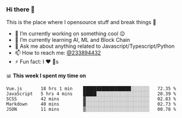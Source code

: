 ### Hi there 👋

<!--
**a233894432/a233894432** is a ✨ _special_ ✨ repository because its `README.md` (this file) appears on your GitHub profile.

Here are some ideas to get you started:

- 🔭 I’m currently working on ...
- 🌱 I’m currently learning ...
- 👯 I’m looking to collaborate on ...
- 🤔 I’m looking for help with ...
- 💬 Ask me about ...
- 📫 How to reach me: ...
- 😄 Pronouns: ...
- ⚡ Fun fact: ...
-->
 
 
This is the place where I opensource stuff and break things :rofl:

- 🔭 I’m currently working on something cool :wink:
- 🌱 I’m currently learning AI, ML and Block Chain
- 💬 Ask me about anything related to Javascript/Typescript/Python
- 📫 How to reach me: [@233894432](https://twitter.com/233894432)
- ⚡ Fun fact: I :heart: :dog:s

📊 **This week I spent my time on**
<!--START_SECTION:waka-->
```text
Vue.js       18 hrs 1 min    ██████████████████░░░░░░░   72.35 % 
JavaScript   5 hrs 4 mins    █████░░░░░░░░░░░░░░░░░░░░   20.39 % 
SCSS         42 mins         ▓░░░░░░░░░░░░░░░░░░░░░░░░   02.83 % 
Markdown     40 mins         ▓░░░░░░░░░░░░░░░░░░░░░░░░   02.73 % 
JSON         11 mins         ▒░░░░░░░░░░░░░░░░░░░░░░░░   00.78 % 
```
<!--END_SECTION:waka-->
